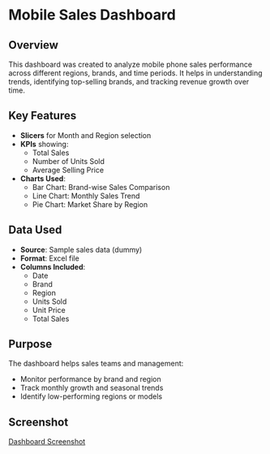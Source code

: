 # Mobile Sales Dashboard

##  Overview

This dashboard was created to analyze mobile phone sales performance across different regions, brands, and time periods. It helps in understanding trends, identifying top-selling brands, and tracking revenue growth over time.


##  Key Features

- **Slicers** for Month and Region selection
- **KPIs** showing:
  - Total Sales
  - Number of Units Sold
  - Average Selling Price
- **Charts Used**:
  - Bar Chart: Brand-wise Sales Comparison
  - Line Chart: Monthly Sales Trend
  - Pie Chart: Market Share by Region


## Data Used

- **Source**: Sample sales data (dummy)
- **Format**: Excel file
- **Columns Included**:
  - Date
  - Brand
  - Region
  - Units Sold
  - Unit Price
  - Total Sales


##  Purpose

The dashboard helps sales teams and management:

- Monitor performance by brand and region
- Track monthly growth and seasonal trends
- Identify low-performing regions or models


##  Screenshot

[Dashboard Screenshot](./screenshot.png)
